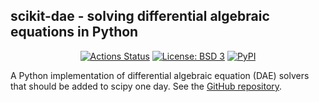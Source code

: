 ## scikit-dae - solving differential algebraic equations in Python

<p align="center">
<a href="https://github.com/JonasBreuling/scikit-dae/actions/workflows/main.yml/badge.svg"><img alt="Actions Status" src="https://github.com/JonasBreuling/scikit-dae/actions/workflows/main.yml/badge.svg"></a>
<a href="https://img.shields.io/badge/License-BSD_3--Clause-blue.svg"><img alt="License: BSD 3" src="https://img.shields.io/badge/License-BSD_3--Clause-blue.svg"></a>
<a href="https://pypi.org/project/scikit-dae/"><img alt="PyPI" src="https://img.shields.io/pypi/v/scikit-dae"></a>
</p>

A Python implementation of differential algebraic equation (DAE) solvers that should be added to scipy one day. See the [GitHub repository](https://github.com/JonasBreuling/scikit-dae).